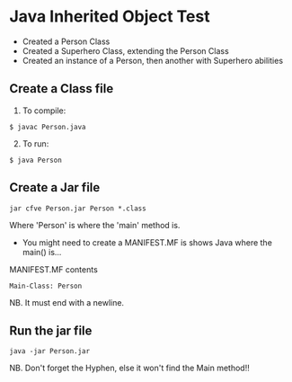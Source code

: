 # Java Inherited Object Test

- Created a Person Class
- Created a Superhero Class, extending the Person Class
- Created an instance of a Person, then another with Superhero abilities

## Create a Class file
1) To compile:

```
$ javac Person.java
```

2) To run:

```
$ java Person 
```

## Create a Jar file

```
jar cfve Person.jar Person *.class
```
Where 'Person' is where the 'main' method is.

* You might need to create a MANIFEST.MF
is shows Java where the main() is...

MANIFEST.MF contents
``` 
Main-Class: Person
```
NB. It must end with a newline.

## Run the jar file
``` 
java -jar Person.jar
```
NB. Don't forget the Hyphen, else it won't find the Main method!!




